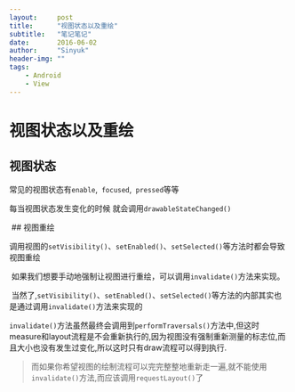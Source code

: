 ```yaml
---
layout:     post
title:      "视图状态以及重绘"
subtitle:   "笔记笔记"
date:       2016-06-02
author:     "Sinyuk"
header-img: ""
tags:
    - Android
    - View
---
```


# 视图状态以及重绘

## 视图状态

常见的视图状态有`enable`,` focused`,` pressed`等等

每当视图状态发生变化的时候 就会调用`drawableStateChanged()`

 ## 视图重绘

调用视图的`setVisibility()`、`setEnabled()`、`setSelected()`等方法时都会导致视图重绘

 如果我们想要手动地强制让视图进行重绘，可以调用`invalidate()`方法来实现。

 当然了,`setVisibility()`、`setEnabled()`、`setSelected()`等方法的内部其实也是通过调用`invalidate()`方法来实现的

`invalidate()`方法虽然最终会调用到`performTraversals()`方法中,但这时measure和layout流程是不会重新执行的,因为视图没有强制重新测量的标志位,而且大小也没有发生过变化,所以这时只有draw流程可以得到执行.

> 而如果你希望视图的绘制流程可以完完整整地重新走一遍,就不能使用`invalidate()`方法,而应该调用`requestLayout()`了